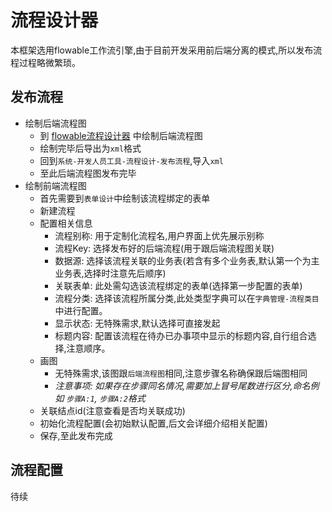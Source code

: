 # 流程设计器

本框架选用flowable工作流引擎,由于目前开发采用前后端分离的模式,所以发布流程过程略微繁琐。

## 发布流程

* 绘制后端流程图 
    * 到 [flowable流程设计器](http://116.62.78.229:8093/flow-study/) 中绘制后端流程图
    * 绘制完毕后导出为`xml`格式
    * 回到`系统-开发人员工具-流程设计-发布流程`,导入`xml`
    * 至此后端流程图发布完毕
* 绘制前端流程图
    * 首先需要到`表单设计`中绘制该流程绑定的表单
    * 新建流程
    * 配置相关信息
        * 流程别称: 用于定制化流程名,用户界面上优先展示别称
        * 流程Key: 选择发布好的后端流程(用于跟后端流程图关联)
        * 数据源: 选择该流程关联的业务表(若含有多个业务表,默认第一个为主业务表,选择时注意先后顺序)
        * 关联表单: 此处需勾选该流程绑定的表单(选择第一步配置的表单)
        * 流程分类: 选择该流程所属分类,此处类型字典可以在`字典管理-流程类目`中进行配置。
        * 显示状态: 无特殊需求,默认选择可直接发起
        * 标题内容: 配置该流程在待办已办事项中显示的标题内容,自行组合选择,注意顺序。
    * 画图
        * 无特殊需求,该图跟`后端流程图`相同,注意步骤名称确保跟后端图相同
        * *注意事项: 如果存在步骤同名情况,需要加上冒号尾数进行区分,命名例如 `步骤A:1`, `步骤A:2`格式*
    * 关联结点id(注意查看是否均关联成功)
    * 初始化流程配置(会初始默认配置,后文会详细介绍相关配置)
    * 保存,至此发布完成

## 流程配置

待续
